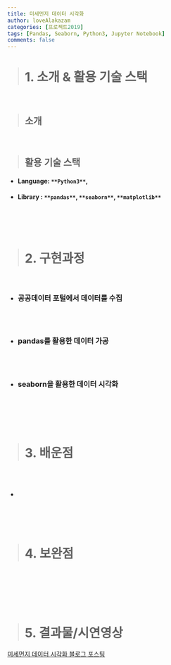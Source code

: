 ```yaml
---
title: 미세먼지 데이터 시각화
author: loveAlakazam
categories: [프로젝트2019]
tags: [Pandas, Seaborn, Python3, Jupyter Notebook]
comments: false
---
```


> # 1. 소개 & 활용 기술 스택

<br>

> ## 소개




<br>

> ## 활용 기술 스택

- #### Language: `**Python3**`,
- #### Library : `**pandas**`, `**seaborn**`, `**matplotlib**`

<br><br><br>

> # 2. 구현과정

<br>


- ### 공공데이터 포털에서 데이터를 수집

<br><br>

- ### pandas를 활용한 데이터 가공

<br><br>

- ### seaborn을 활용한 데이터 시각화



<br><br><br><br>

> # 3. 배운점

<br><br>

- 


<br><br><br>

> # 4. 보완점

<br>

<br><br><br>

> # 5. 결과물/시연영상

[미세먼지 데이터 시각화 블로그 포스팅](https://blog.naver.com/rose1216_/221625072157)

<b></b>
